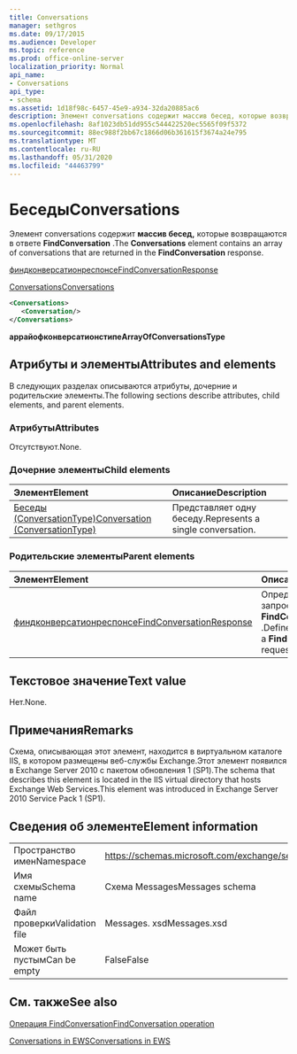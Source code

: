 ```yaml
---
title: Conversations
manager: sethgros
ms.date: 09/17/2015
ms.audience: Developer
ms.topic: reference
ms.prod: office-online-server
localization_priority: Normal
api_name:
- Conversations
api_type:
- schema
ms.assetid: 1d18f98c-6457-45e9-a934-32da20885ac6
description: Элемент conversations содержит массив бесед, которые возвращаются в ответе FindConversation.
ms.openlocfilehash: 8af1023db51dd955c544422520ec5565f09f5372
ms.sourcegitcommit: 88ec988f2bb67c1866d06b361615f3674a24e795
ms.translationtype: MT
ms.contentlocale: ru-RU
ms.lasthandoff: 05/31/2020
ms.locfileid: "44463799"
---
```

# <a name="conversations"></a><span data-ttu-id="f5f37-103">Беседы</span><span class="sxs-lookup"><span data-stu-id="f5f37-103">Conversations</span></span>

<span data-ttu-id="f5f37-104">Элемент conversations содержит **массив бесед,** которые возвращаются в ответе **FindConversation** .</span><span class="sxs-lookup"><span data-stu-id="f5f37-104">The **Conversations** element contains an array of conversations that are returned in the **FindConversation** response.</span></span> 
  
[<span data-ttu-id="f5f37-105">финдконверсатионреспонсе</span><span class="sxs-lookup"><span data-stu-id="f5f37-105">FindConversationResponse</span></span>](findconversationresponse.md)
  
[<span data-ttu-id="f5f37-106">Conversations</span><span class="sxs-lookup"><span data-stu-id="f5f37-106">Conversations</span></span>](conversations-ex15websvcsotherref.md)
  
```xml
<Conversations>
   <Conversation/>
</Conversations>
```

 <span data-ttu-id="f5f37-107">**аррайофконверсатионстипе**</span><span class="sxs-lookup"><span data-stu-id="f5f37-107">**ArrayOfConversationsType**</span></span>
## <a name="attributes-and-elements"></a><span data-ttu-id="f5f37-108">Атрибуты и элементы</span><span class="sxs-lookup"><span data-stu-id="f5f37-108">Attributes and elements</span></span>

<span data-ttu-id="f5f37-109">В следующих разделах описываются атрибуты, дочерние и родительские элементы.</span><span class="sxs-lookup"><span data-stu-id="f5f37-109">The following sections describe attributes, child elements, and parent elements.</span></span>
  
### <a name="attributes"></a><span data-ttu-id="f5f37-110">Атрибуты</span><span class="sxs-lookup"><span data-stu-id="f5f37-110">Attributes</span></span>

<span data-ttu-id="f5f37-111">Отсутствуют.</span><span class="sxs-lookup"><span data-stu-id="f5f37-111">None.</span></span>
  
### <a name="child-elements"></a><span data-ttu-id="f5f37-112">Дочерние элементы</span><span class="sxs-lookup"><span data-stu-id="f5f37-112">Child elements</span></span>

|<span data-ttu-id="f5f37-113">**Элемент**</span><span class="sxs-lookup"><span data-stu-id="f5f37-113">**Element**</span></span>|<span data-ttu-id="f5f37-114">**Описание**</span><span class="sxs-lookup"><span data-stu-id="f5f37-114">**Description**</span></span>|
|:-----|:-----|
|[<span data-ttu-id="f5f37-115">Беседы (ConversationType)</span><span class="sxs-lookup"><span data-stu-id="f5f37-115">Conversation (ConversationType)</span></span>](conversation-conversationtype.md) <br/> |<span data-ttu-id="f5f37-116">Представляет одну беседу.</span><span class="sxs-lookup"><span data-stu-id="f5f37-116">Represents a single conversation.</span></span>  <br/> |
   
### <a name="parent-elements"></a><span data-ttu-id="f5f37-117">Родительские элементы</span><span class="sxs-lookup"><span data-stu-id="f5f37-117">Parent elements</span></span>

|<span data-ttu-id="f5f37-118">**Элемент**</span><span class="sxs-lookup"><span data-stu-id="f5f37-118">**Element**</span></span>|<span data-ttu-id="f5f37-119">**Описание**</span><span class="sxs-lookup"><span data-stu-id="f5f37-119">**Description**</span></span>|
|:-----|:-----|
|[<span data-ttu-id="f5f37-120">финдконверсатионреспонсе</span><span class="sxs-lookup"><span data-stu-id="f5f37-120">FindConversationResponse</span></span>](findconversationresponse.md) <br/> |<span data-ttu-id="f5f37-121">Определяет ответ на запрос **FindConversation** .</span><span class="sxs-lookup"><span data-stu-id="f5f37-121">Defines a response to a **FindConversation** request.</span></span>  <br/> |
   
## <a name="text-value"></a><span data-ttu-id="f5f37-122">Текстовое значение</span><span class="sxs-lookup"><span data-stu-id="f5f37-122">Text value</span></span>

<span data-ttu-id="f5f37-123">Нет.</span><span class="sxs-lookup"><span data-stu-id="f5f37-123">None.</span></span>
  
## <a name="remarks"></a><span data-ttu-id="f5f37-124">Примечания</span><span class="sxs-lookup"><span data-stu-id="f5f37-124">Remarks</span></span>

<span data-ttu-id="f5f37-125">Схема, описывающая этот элемент, находится в виртуальном каталоге IIS, в котором размещены веб-службы Exchange.Этот элемент появился в Exchange Server 2010 с пакетом обновления 1 (SP1).</span><span class="sxs-lookup"><span data-stu-id="f5f37-125">The schema that describes this element is located in the IIS virtual directory that hosts Exchange Web Services.This element was introduced in Exchange Server 2010 Service Pack 1 (SP1).</span></span>
  
## <a name="element-information"></a><span data-ttu-id="f5f37-126">Сведения об элементе</span><span class="sxs-lookup"><span data-stu-id="f5f37-126">Element information</span></span>

|||
|:-----|:-----|
|<span data-ttu-id="f5f37-127">Пространство имен</span><span class="sxs-lookup"><span data-stu-id="f5f37-127">Namespace</span></span>  <br/> |https://schemas.microsoft.com/exchange/services/2006/messages  <br/> |
|<span data-ttu-id="f5f37-128">Имя схемы</span><span class="sxs-lookup"><span data-stu-id="f5f37-128">Schema name</span></span>  <br/> |<span data-ttu-id="f5f37-129">Схема Messages</span><span class="sxs-lookup"><span data-stu-id="f5f37-129">Messages schema</span></span>  <br/> |
|<span data-ttu-id="f5f37-130">Файл проверки</span><span class="sxs-lookup"><span data-stu-id="f5f37-130">Validation file</span></span>  <br/> |<span data-ttu-id="f5f37-131">Messages. xsd</span><span class="sxs-lookup"><span data-stu-id="f5f37-131">Messages.xsd</span></span>  <br/> |
|<span data-ttu-id="f5f37-132">Может быть пустым</span><span class="sxs-lookup"><span data-stu-id="f5f37-132">Can be empty</span></span>  <br/> |<span data-ttu-id="f5f37-133">False</span><span class="sxs-lookup"><span data-stu-id="f5f37-133">False</span></span>  <br/> |
   
## <a name="see-also"></a><span data-ttu-id="f5f37-134">См. также</span><span class="sxs-lookup"><span data-stu-id="f5f37-134">See also</span></span>



[<span data-ttu-id="f5f37-135">Операция FindConversation</span><span class="sxs-lookup"><span data-stu-id="f5f37-135">FindConversation operation</span></span>](findconversation-operation.md)


[<span data-ttu-id="f5f37-136">Conversations in EWS</span><span class="sxs-lookup"><span data-stu-id="f5f37-136">Conversations in EWS</span></span>](https://msdn.microsoft.com/library/91e64629-db6c-4c94-9dcb-d386232e8467%28Office.15%29.aspx)

